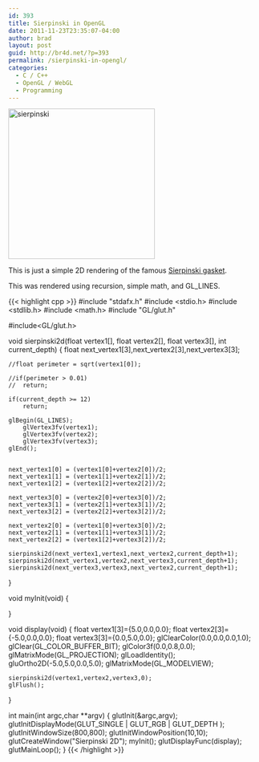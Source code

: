 ```yaml
---
id: 393
title: Sierpinski in OpenGL
date: 2011-11-23T23:35:07-04:00
author: brad
layout: post
guid: http://br4d.net/?p=393
permalink: /sierpinski-in-opengl/
categories:
  - C / C++
  - OpenGL / WebGL
  - Programming
---
```

[<img src="/images/2015/01/sierpinski-292x300.png" alt="sierpinski" width="292" height="300" class="float-right size-medium wp-image-394" srcset="/images/2015/01/sierpinski-292x300.png 292w, /images/2015/01/sierpinski.png 489w" sizes="(max-width: 292px) 100vw, 292px" />](/images/2015/01/sierpinski.png)

This is just a simple 2D rendering of the famous [Sierpinski gasket](http://www.wolframalpha.com/input/?i=sierpinski+gasket&a=*C.sierpinski+gasket-_*Formula.dflt-&f2=11&f=SierpinskiGasket.n_11&x=10&y=7).

This was rendered using recursion, simple math, and GL_LINES.

{{< highlight cpp >}}
#include "stdafx.h"
#include <stdio.h>
#include <stdlib.h>
#include <math.h>
#include "GL/glut.h"

#include<GL/glut.h>

void sierpinski2d(float vertex1[], float vertex2[], float vertex3[], int current_depth)
{
    float next_vertex1[3],next_vertex2[3],next_vertex3[3];

    //float perimeter = sqrt(vertex1[0]);

    //if(perimeter > 0.01)
    //  return;

    if(current_depth >= 12)
        return;

    glBegin(GL_LINES);
        glVertex3fv(vertex1);
        glVertex3fv(vertex2);
        glVertex3fv(vertex3);
    glEnd();


    next_vertex1[0] = (vertex1[0]+vertex2[0])/2;
    next_vertex1[1] = (vertex1[1]+vertex2[1])/2;
    next_vertex1[2] = (vertex1[2]+vertex2[2])/2;

    next_vertex3[0] = (vertex2[0]+vertex3[0])/2;
    next_vertex3[1] = (vertex2[1]+vertex3[1])/2;
    next_vertex3[2] = (vertex2[2]+vertex3[2])/2;

    next_vertex2[0] = (vertex1[0]+vertex3[0])/2;
    next_vertex2[1] = (vertex1[1]+vertex3[1])/2;
    next_vertex2[2] = (vertex1[2]+vertex3[2])/2;

    sierpinski2d(next_vertex1,vertex1,next_vertex2,current_depth+1);
    sierpinski2d(next_vertex1,vertex2,next_vertex3,current_depth+1);
    sierpinski2d(next_vertex3,vertex3,next_vertex2,current_depth+1);
}

void myInit(void)
{

}

void display(void)
{
    float vertex1[3]={5.0,0.0,0.0};
    float vertex2[3]={-5.0,0.0,0.0};
    float vertex3[3]={0.0,5.0,0.0};
        glClearColor(0.0,0.0,0.0,1.0);
    glClear(GL_COLOR_BUFFER_BIT);
    glColor3f(0.0,0.8,0.0);
    glMatrixMode(GL_PROJECTION);
    glLoadIdentity();
    gluOrtho2D(-5.0,5.0,0.0,5.0);
    glMatrixMode(GL_MODELVIEW);

    sierpinski2d(vertex1,vertex2,vertex3,0);
    glFlush();
}

int main(int argc,char **argv)
{
    glutInit(&argc,argv);
    glutInitDisplayMode(GLUT_SINGLE | GLUT_RGB | GLUT_DEPTH );
    glutInitWindowSize(800,800);
    glutInitWindowPosition(10,10);
    glutCreateWindow("Sierpinski 2D");
    myInit();
    glutDisplayFunc(display);
    glutMainLoop();
}
{{< /highlight >}}
